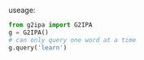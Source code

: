 useage:

```python
from g2ipa import G2IPA
g = G2IPA()
# can only query one word at a time
g.query('learn')
```